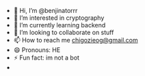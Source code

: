 - 👋 Hi, I’m @benjinatorrr
- 👀 I’m interested in cryptography 
- 🌱 I’m currently learning backend 
- 💞️ I’m looking to collaborate on stuff
- 📫 How to reach me chigozieog@gmail.com
- 😄 Pronouns: HE
- ⚡ Fun fact: im not a bot
- 

<!---
benjinatorrr/benjinatorrr is a ✨ special ✨ repository because its `README.md` (this file) appears on your GitHub profile.
You can click the Preview link to take a look at your changes.
--->
